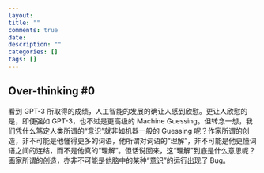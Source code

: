 ```yaml
---
layout: 
title: ""
comments: true
date: 
description: ""
categories: []
tags: []
---
```



## Over-thinking #0


看到 GPT-3 所取得的成绩，人工智能的发展的确让人感到欣慰。更让人欣慰的是，即便强如 GPT-3，也不过是更高级的 Machine Guessing。但转念一想，我们凭什么笃定人类所谓的“意识”就非如机器一般的 Guessing 呢？作家所谓的创造，非不可能是他懂得更多的词语，他所谓对词语的“理解”，非不可能是他更懂词语之间的连结，而不是他真的“理解”。但话说回来，这“理解”到底是什么意思呢？画家所谓的创造，亦非不可能是他脑中的某种“意识”的运行出现了 Bug。